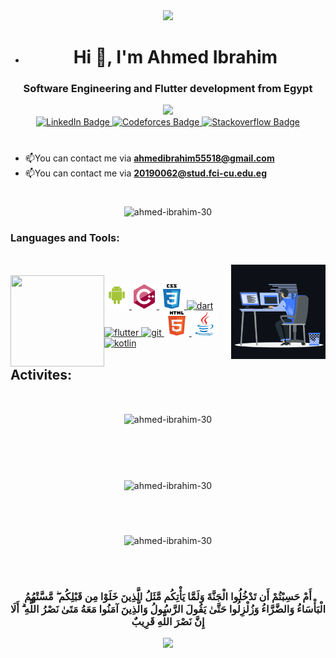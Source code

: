 <div id="header" align="center">
  <img src="https://i.pinimg.com/originals/fc/7d/81/fc7d811c168d937d3eb5737d54395cef.gif" width="300"/>
</div>  

- <h1 align="center">Hi 👋, I'm Ahmed Ibrahim</h1>
<h3 align="center">Software Engineering and Flutter development from Egypt</h3>
<div id="header" align="center">
  <img src="https://media.giphy.com/media/M9gbBd9nbDrOTu1Mqx/giphy.gif" width="200"/>
</div>   

<div id="badge" align="center">
  <a href="https://www.linkedin.com/in/ahmed-ibrahim-8a05001bb/">
    <img src="https://img.shields.io/badge/LinkedIn-blue?style=for-the-badge&logo=linkedin&logoColor=white" alt="LinkedIn Badge"/>
  </a>
  <a href="https://codeforces.com/profile/ahmedibrahim30">
    <img src="https://img.shields.io/badge/Codeforces-orange?style=for-the-badge&logo=codeforces&logoColor=black" alt="Codeforces Badge"/>
  </a>
  <a href="https://stackoverflow.com/users/17415474/أحمد-إبراهيم?tab=profile">
    <img src="https://img.shields.io/badge/stackoverflow-black?style=for-the-badge&logo=stackoverflow&logoColor=yellow" alt="Stackoverflow Badge"/>
  </a>
   <h1 align="center"></h1>
</div>

- 📫You can contact me via **ahmedibrahim55518@gmail.com**
- 📫You can contact me via **20190062@stud.fci-cu.edu.eg**
<h1 align="center"></h1>

<p align="center"> <img src="https://komarev.com/ghpvc/?username=ahmed-ibrahim-30&label=Profile%20views&color=0e75b6&style=flat" width="200" alt="ahmed-ibrahim-30" /> </p>


<h3 align="left">Languages and Tools:</h3>
<br>
<img align="right" src="https://raw.githubusercontent.com/SubhadeepZilong/SubhadeepZilong/main/icons/animation_500_kxa883sd.gif" alt="Unfortunately I didn't find the author of the pic, feel to open a pull request if found" width="30%" />
<br>
<a href="https://www.linkedin.com/in/yassin-abdulmahdi/"><img align="left" width="150" height="146" src="https://github.com/M0nica/M0nica/blob/main/octomonica/m0nica-octocat-rotating.gif?raw=true"></a>
<p align="left"> <a href="https://developer.android.com" target="_blank" rel="noreferrer"> <img src="https://raw.githubusercontent.com/devicons/devicon/master/icons/android/android-original-wordmark.svg" alt="android" width="40" height="40"/> </a> <a href="https://www.w3schools.com/cpp/" target="_blank" rel="noreferrer"> <img src="https://raw.githubusercontent.com/devicons/devicon/master/icons/cplusplus/cplusplus-original.svg" alt="cplusplus" width="40" height="40"/> </a> <a href="https://www.w3schools.com/css/" target="_blank" rel="noreferrer"> <img src="https://raw.githubusercontent.com/devicons/devicon/master/icons/css3/css3-original-wordmark.svg" alt="css3" width="40" height="40"/> </a> <a href="https://dart.dev" target="_blank" rel="noreferrer"> <img src="https://www.vectorlogo.zone/logos/dartlang/dartlang-icon.svg" alt="dart" width="40" height="40"/> </a> <a href="https://flutter.dev" target="_blank" rel="noreferrer"> <img src="https://www.vectorlogo.zone/logos/flutterio/flutterio-icon.svg" alt="flutter" width="40" height="40"/> </a> <a href="https://git-scm.com/" target="_blank" rel="noreferrer"> <img src="https://www.vectorlogo.zone/logos/git-scm/git-scm-icon.svg" alt="git" width="40" height="40"/> </a> <a href="https://www.w3.org/html/" target="_blank" rel="noreferrer"> <img src="https://raw.githubusercontent.com/devicons/devicon/master/icons/html5/html5-original-wordmark.svg" alt="html5" width="40" height="40"/> </a> <a href="https://www.java.com" target="_blank" rel="noreferrer"> <img src="https://raw.githubusercontent.com/devicons/devicon/master/icons/java/java-original.svg" alt="java" width="40" height="40"/> </a> <a href="https://kotlinlang.org" target="_blank" rel="noreferrer"> <img src="https://www.vectorlogo.zone/logos/kotlinlang/kotlinlang-icon.svg" alt="kotlin" width="40" height="40"/> </a> </p>

<h2 align="left">Activites:</h2><br>






<p align="center"><img align="center" src="https://github-readme-stats.vercel.app/api/top-langs?username=ahmed-ibrahim-30&show_icons=true&include_all_commits=true&theme=radical&hide_border=true" alt="ahmed-ibrahim-30" /></p><br>
 <h1 align="center"></h1>

<p align="center">&nbsp;<br><img align="center" src="https://github-readme-stats.vercel.app/api?username=ahmed-ibrahim-30&show_icons=true&include_all_commits=true&theme=radical&hide_border=true" alt="ahmed-ibrahim-30" /></p><br>
 <h1 align="center"></h1>
<p align="center"><img align="center" src="https://github-readme-streak-stats.herokuapp.com/?user=ahmed-ibrahim-30&show_icons=true&include_all_commits=true&theme=radical&hide_border=true" alt="ahmed-ibrahim-30" /></p><br>

 <h1 align="center"></h1>
 <h3 align="center">أَمْ حَسِبْتُمْ أَن تَدْخُلُوا الْجَنَّةَ وَلَمَّا يَأْتِكُم مَّثَلُ الَّذِينَ خَلَوْا مِن قَبْلِكُم ۖ مَّسَّتْهُمُ الْبَأْسَاءُ وَالضَّرَّاءُ وَزُلْزِلُوا حَتَّىٰ يَقُولَ الرَّسُولُ وَالَّذِينَ آمَنُوا مَعَهُ مَتَىٰ نَصْرُ اللَّهِ ۗ أَلَا إِنَّ نَصْرَ اللَّهِ قَرِيبٌ</h3>
 <div id="header" align="center">
  <img src="https://i.pinimg.com/originals/d2/f8/9b/d2f89b10342b59df6eb905df0c112297.gif" width="300"/>
</div>  
